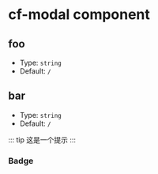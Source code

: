 # cf-modal component

## foo

- Type: `string`
- Default: `/`

## bar

- Type: `string`
- Default: `/`

::: tip
这是一个提示
:::

<demo-component />

<script>
// alert(134)
</script>
### Badge <Badge text="beta" type="warning"/> <Badge text="默认主题"/>
